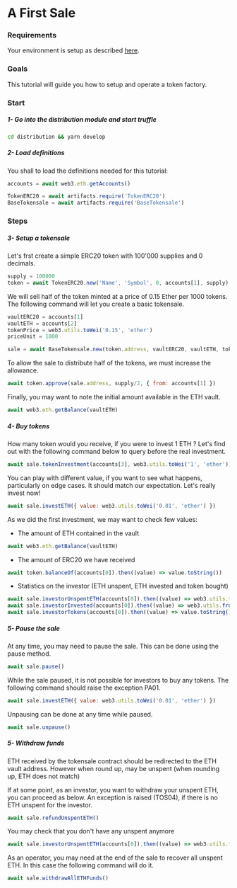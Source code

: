 
# A First Sale

### Requirements

Your environment is setup as described [here](./Tutorials.md#requirements).

### Goals

This tutorial will guide you how to setup and operate a token factory.

### Start

##### 1- Go into the distribution module and start truffle

```bash
cd distribution && yarn develop
```

##### 2- Load definitions

You shall to load the definitions needed for this tutorial:

```javascript
accounts = await web3.eth.getAccounts()

TokenERC20 = await artifacts.require('TokenERC20')
BaseTokensale = await artifacts.require('BaseTokensale')
```

### Steps

##### 3- Setup a tokensale

Let's frst create a simple ERC20 token with 100'000 supplies and 0 decimals.

```javascript
supply = 100000
token = await TokenERC20.new('Name', 'Symbol', 0, accounts[1], supply)
```

We will sell half of the token minted at a price of 0.15 Ether per 1000 tokens.
The following command will let you create a basic tokensale.


```javascript
vaultERC20 = accounts[1]
vaultETH = accounts[2]
tokenPrice = web3.utils.toWei('0.15', 'ether')
priceUnit = 1000

sale = await BaseTokensale.new(token.address, vaultERC20, vaultETH, tokenPrice, priceUnit)
```

To allow the sale to distribute half of the tokens, we must increase the allowance.

```javascript
await token.approve(sale.address, supply/2, { from: accounts[1] })
```

Finally, you may want to note the initial amount available in the ETH vault.
```javascript
await web3.eth.getBalance(vaultETH)
```

##### 4- Buy tokens

How many token would you receive, if you were to invest 1 ETH ?
Let's find out with the following command below to query before the real investment.

```javascript
await sale.tokenInvestment(accounts[3], web3.utils.toWei('1', 'ether')).then((value) => value.toString())
```

You can play with different value, if you want to see what happens, particularly on edge cases.
It should match our expectation. Let's really invest now!

```javascript
await sale.investETH({ value: web3.utils.toWei('0.01', 'ether') })
```

As we did the first investment, we may want to check few values:

- The amount of ETH contained in the vault
```javascript
await web3.eth.getBalance(vaultETH)
```

- The amount of ERC20 we have received
```javascript
await token.balanceOf(accounts[0]).then((value) => value.toString())
```

- Statistics on the investor (ETH unspent, ETH invested and token bought)
```javascript
await sale.investorUnspentETH(accounts[0]).then((value) => web3.utils.fromWei(value, 'ether'))
await sale.investorInvested(accounts[0]).then((value) => web3.utils.fromWei(value, 'ether'))
await sale.investorTokens(accounts[0]).then((value) => value.toString())
```

##### 5- Pause the sale

At any time, you may need to pause the sale. This can be done using the pause method.

```javascript
await sale.pause()
```

While the sale paused, it is not possible for investors to buy any tokens.
The following command should raise the exception PA01.
```javascript
await sale.investETH({ value: web3.utils.toWei('0.01', 'ether') })
``` 

Unpausing can be done at any time while paused.
```javascript
await sale.unpause()
```

##### 5- Withdraw funds

ETH received by the tokensale contract should be redirected to the ETH vault address.
However when round up, may be unspent (when rounding up, ETH does not match)

If at some point, as an investor, you want to withdraw your unspent ETH, you can proceed as below.
An exception is raised (TOS04), if there is no ETH unspent for the investor.
```javascript
await sale.refundUnspentETH()
```

You may check that you don't have any unspent anymore

```javascript
await sale.investorUnspentETH(accounts[0]).then((value) => web3.utils.fromWei(value, 'ether'))
```

As an operator, you may need at the end of the sale to recover all unspent ETH. In this case the following command will do it.

```javascript
await sale.withdrawAllETHFunds()
```

